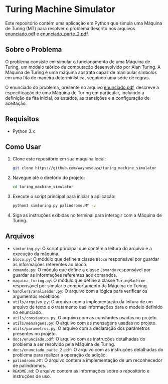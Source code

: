 # Turing Machine Simulator

Este repositório contém uma aplicação em Python que simula uma Máquina de Turing (MT) para resolver o problema descrito nos arquivos [enunciado.pdf](https://github.com/waynesouza/turing_machine_simulator/blob/main/docs/enunciado.pdf) e [enunciado_parte_2.pdf](https://github.com/waynesouza/turing_machine_simulator/blob/main/docs/enunciado_parte_2.pdf).

## Sobre o Problema

O problema consiste em simular o funcionamento de uma Máquina de Turing, um modelo teórico de computação desenvolvido por Alan Turing. A Máquina de Turing é uma máquina abstrata capaz de manipular símbolos em uma fita de maneira determinística, seguindo uma série de regras.

O enunciado do problema, presente no arquivo [enunciado.pdf](https://github.com/waynesouza/turing_machine_simulator/blob/main/docs/enunciado.pdf), descreve a especificação de uma Máquina de Turing em particular, incluindo a definição da fita inicial, os estados, as transições e a configuração de aceitação.

## Requisitos

- Python 3.x

## Como Usar

1. Clone este repositório em sua máquina local:

   ```bash
   git clone https://github.com/waynesouza/turing_machine_simulator
   ```

2. Navegue até o diretório do projeto:

   ```bash
   cd turing_machine_simulator
   ```

3. Execute o script principal para iniciar a aplicação:

   ```bash
   python3 simturing.py palindromo.MT -v
   ```

4. Siga as instruções exibidas no terminal para interagir com a Máquina de Turing.

## Arquivos

- `simturing.py`: O script principal que contém a leitura do arquivo e a execução da máquina.
- `bloco.py`: O módulo que define a classe `Bloco` responsável por guardar as informações referentes ao bloco.
- `comando.py`: O módulo que define a classe `Comando` responsável por guardar as informações referentes aos comandos.
- `maquina_turing.py`: O módulo que define a classe `TuringMachine` responsável por simular o comportamento da Máquina de Turing.
- `handlers/analisador.py`: O arquivo com a lógica para verificar os argumentos recebidos.
- `utils/arquivo.py`: O arquivo com a implementação da leitura de um arquivo de texto e o tratamento das informações para o modelo definido no enunciado.
- `utils/constantes.py`: O arquivo com as constantes usadas no projeto.
- `utils/mensagens.py`: O arquivo com as mensagens usadas no projeto.
- `utils/parametros.py`: O arquivo com a declaração dos parâmetros presentes no projeto.
- `docs/enunciado.pdf`: O arquivo com as instruções detalhadas do problema a ser resolvido pela Máquina de Turing.
- `docs/enunciado_parte_2.pdf`: O arquivo com as instruções detalhadas do problema para realizar a operação de adição.
- `palindromo.MT`: O arquivo contem a implementação de um reconhecedor de palíndromos.
- `README.md`: O arquivo contem as informações sobre o repositório e instruções de uso.
